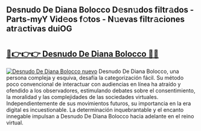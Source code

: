 ## Desnudo De Diana Bolocco D𝚎sn𝚞dos filtr𝚊dos - Parts-myY Vid𝚎os f𝚘tos - N𝚞evas filtr𝚊ciones atr𝚊ctivas duiOG

# <h2><a href="http://mbaq8i.tromn.icu/?c=Desnudo+De+Diana+Bolocco">🔗👉👉👉 Desnudo De Diana Bolocco 🔗🔗</a></h2>

[![Desnudo De Diana Bolocco nuevo](https://i.imgur.com/pEAQMta.gif)](http://mbaq8i.tromn.icu/?c=Desnudo+De+Diana+Bolocco)
Desnudo De Diana Bolocco, una persona compleja y esquiva, desafía la categorización fácil. Su método poco convencional de interactuar con audiencias en línea ha atraído y ofendido a los observadores, estimulando debates sobre el consentimiento, la moralidad y las complejidades de las sociedades virtuales. Independientemente de sus movimientos futuros, su importancia en la era digital es incuestionable. La determinación inquebrantable y el encanto innegable impulsan a Desnudo De Diana Bolocco hacia adelante en el reino virtual.
